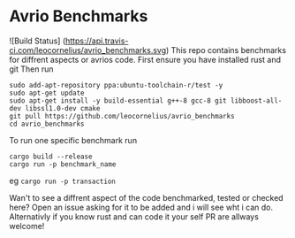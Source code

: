 # Avrio Benchmarks
![Build Status] (https://api.travis-ci.com/leocornelius/avrio_benchmarks.svg)
This repo contains benchmarks for diffrent aspects or avrios code. 
First ensure you have installed rust and git
Then run
```
sudo add-apt-repository ppa:ubuntu-toolchain-r/test -y
sudo apt-get update
sudo apt-get install -y build-essential g++-8 gcc-8 git libboost-all-dev libssl1.0-dev cmake
git pull https://github.com/leocornelius/avrio_benchmarks
cd avrio_benchmarks
```
To run one specific benchmark run
``` 
cargo build --release
cargo run -p benchmark_name
```
eg
```cargo run -p transaction```

Wan't to see a diffrent aspect of the code benchmarked, tested or checked here? Open an issue asking for it to be added and i will see wht i can do. Alternativly if you know rust and can code it your self PR are allways welcome!
